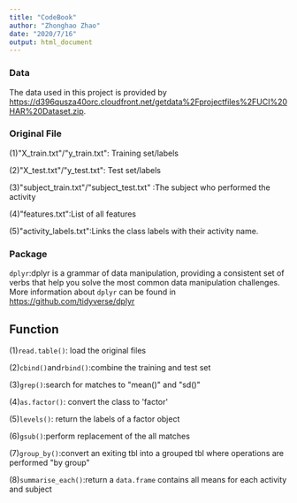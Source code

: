 ```yaml
---
title: "CodeBook"
author: "Zhonghao Zhao"
date: "2020/7/16"
output: html_document
---
```



### Data

The data used in this project is provided by <https://d396qusza40orc.cloudfront.net/getdata%2Fprojectfiles%2FUCI%20HAR%20Dataset.zip>.

### Original File

(1)"X_train.txt"/"y_train.txt": Training set/labels

(2)"X_test.txt"/"y_test.txt": Test set/labels

(3)"subject_train.txt"/"subject_test.txt" :The subject who performed the activity

(4)"features.txt":List of all features

(5)"activity_labels.txt":Links the class labels with their activity name.

### Package

`dplyr`:dplyr is a grammar of data manipulation, providing a consistent set of verbs that help you solve the most common data manipulation challenges. More information about `dplyr` can be found in <https://github.com/tidyverse/dplyr>

## Function

(1)`read.table()`: load the original files

(2)`cbind()`and`rbind()`:combine the training and test set

(3)`grep()`:search for matches to "mean()" and "sd()"

(4)`as.factor()`: convert the class to 'factor'

(5)`levels()`: return the labels of a factor object

(6)`gsub()`:perform replacement of the all matches 

(7)`group_by()`:convert an exiting tbl into a grouped tbl where operations are performed "by group"

(8)`summarise_each()`:return a `data.frame` contains all means for each activity and subject


